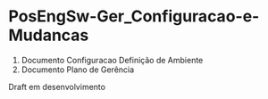 PosEngSw-Ger_Configuracao-e-Mudancas
====================================

1. Documento Configuracao Definição de Ambiente
2. Documento Plano de Gerência

Draft em desenvolvimento 
